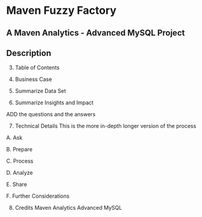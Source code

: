 # Maven Fuzzy Factory
## A Maven Analytics - Advanced MySQL Project

## Description


3. Table of Contents

<!-- Insert Banner photo of dashboard -->

4. Business Case

5. Summarize Data Set

<!-- Insert image of the database EER diagram -->

6. Summarize Insights and Impact

ADD the questions and the answers

7. Technical Details
  This is the more in-depth longer version of the process
  
  A. Ask
  
  B. Prepare
  
  C. Process
  
  D. Analyze
  
  E. Share
  
  F. Further Considerations
  
  
 8. Credits
  Maven Analytics Advanced MySQL 
